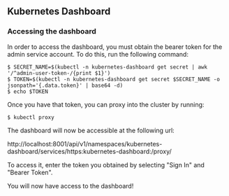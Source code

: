 ## Kubernetes Dashboard

### Accessing the dashboard

In order to access the dashboard, you must obtain the bearer token for the admin service account. To do this, run the following command:

```
$ SECRET_NAME=$(kubectl -n kubernetes-dashboard get secret | awk '/^admin-user-token-/{print $1}')
$ TOKEN=$(kubectl -n kubernetes-dashboard get secret $SECRET_NAME -o jsonpath='{.data.token}' | base64 -d)
$ echo $TOKEN
```

Once you have that token, you can proxy into the cluster by running:

```
$ kubectl proxy
```

The dashboard will now be accessible at the following url:

http://localhost:8001/api/v1/namespaces/kubernetes-dashboard/services/https:kubernetes-dashboard:/proxy/

To access it, enter the token you obtained by selecting "Sign In" and "Bearer Token".

You will now have access to the dashboard!
